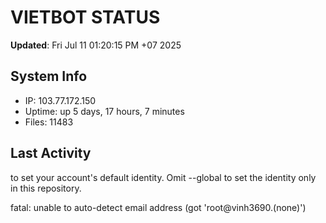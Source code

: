 # VIETBOT STATUS
**Updated**: Fri Jul 11 01:20:15 PM +07 2025

## System Info
- IP: 103.77.172.150
- Uptime: up 5 days, 17 hours, 7 minutes
- Files: 11483

## Last Activity

to set your account's default identity.
Omit --global to set the identity only in this repository.

fatal: unable to auto-detect email address (got 'root@vinh3690.(none)')
